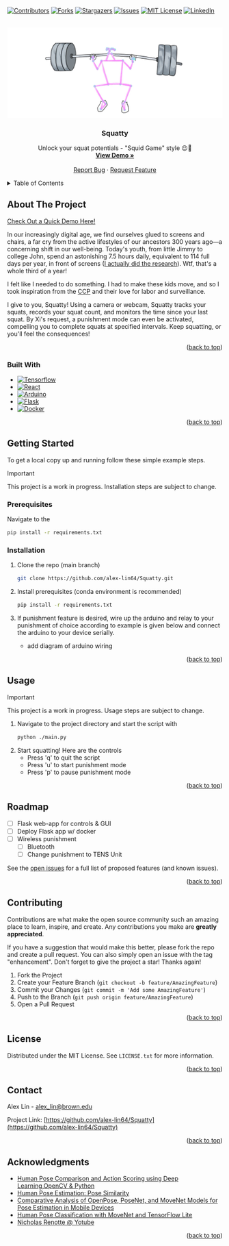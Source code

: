 <a name="readme-top"></a>

<!-- PROJECT SHIELDS -->
<!--
*** I'm using markdown "reference style" links for readability.
*** Reference links are enclosed in brackets [ ] instead of parentheses ( ).
*** See the bottom of this document for the declaration of the reference variables
*** for contributors-url, forks-url, etc. This is an optional, concise syntax you may use.
*** https://www.markdownguide.org/basic-syntax/#reference-style-links
-->

[![Contributors][contributors-shield]][contributors-url]
[![Forks][forks-shield]][forks-url]
[![Stargazers][stars-shield]][stars-url]
[![Issues][issues-shield]][issues-url]
[![MIT License][license-shield]][license-url]
[![LinkedIn][linkedin-shield]][linkedin-url]

<!-- PROJECT LOGO -->
<br />
<div align="center">
  <a href="https://github.com/alex-lin64/Squatty">
    <img src="assets/Squatty_logo.jpg" alt="Logo">
  </a>

<h3 align="center">Squatty</h3>

  <p align="center">
    Unlock your squat potentials - "Squid Game" style 😉🔫
    <br />
    <a href="https://imgur.com/lhb6Oat"><strong>View Demo »</strong></a>
    <br />
    <br />
    <a href="https://github.com/alex-lin64/Squatty/issues">Report Bug</a>
    ·
    <a href="https://github.com/alex-lin64/Squatty/issues">Request Feature</a>
  </p>
</div>

<!-- TABLE OF CONTENTS -->
<details>
  <summary>Table of Contents</summary>
  <ol>
    <li>
      <a href="#about-the-project">About The Project</a>
      <ul>
        <li><a href="#built-with">Built With</a></li>
      </ul>
    </li>
    <li>
      <a href="#getting-started">Getting Started</a>
      <ul>
        <li><a href="#prerequisites">Prerequisites</a></li>
        <li><a href="#installation">Installation</a></li>
      </ul>
    </li>
    <li><a href="#usage">Usage</a></li>
    <li><a href="#roadmap">Roadmap</a></li>
    <li><a href="#contributing">Contributing</a></li>
    <li><a href="#license">License</a></li>
    <li><a href="#contact">Contact</a></li>
    <li><a href="#acknowledgments">Acknowledgments</a></li>
  </ol>
</details>

<!-- ABOUT THE PROJECT -->

## About The Project

[Check Out a Quick Demo Here!](https://imgur.com/lhb6Oat)

In our increasingly digital age, we find ourselves glued to screens and chairs, a far cry from the active lifestyles of our ancestors 300 years ago—a concerning shift in our well-being. Today's youth, from little Jimmy to college John, spend an astonishing 7.5 hours daily, equivalent to 114 full days per year, in front of screens ([I actually did the research](https://www.cdc.gov/nccdphp/dnpao/multimedia/infographics/getmoving.html)). Wtf, that's a whole third of a year!

I felt like I needed to do something. I had to make these kids move, and so I took inspiration from the [CCP](https://en.wikipedia.org/wiki/Chinese_Communist_Party) and their love for labor and surveillance.

I give to you, Squatty! Using a camera or webcam, Squatty tracks your squats, records your squat count, and monitors the time since your last squat. By Xi's request, a punishment mode can even be activated, compelling you to complete squats at specified intervals. Keep squatting, or you'll feel the consequences!

<p align="right">(<a href="#readme-top">back to top</a>)</p>

### Built With

- [![Tensorflow][Tensorflow]][Tensorflow-url]
- [![React][Python]][Python-url]
- [![Arduino][Arduino]][Arduino]
- [![Flask][Flask]][Flask-url]
- [![Docker][Docker]][Docker-url]

<p align="right">(<a href="#readme-top">back to top</a>)</p>

<!-- GETTING STARTED -->

## Getting Started

To get a local copy up and running follow these simple example steps.

> [!IMPORTANT]  
> This project is a work in progress. Installation steps are subject to change.

### Prerequisites

Navigate to the

```sh
pip install -r requirements.txt
```

### Installation

1. Clone the repo (main branch)
   ```sh
   git clone https://github.com/alex-lin64/Squatty.git
   ```
2. Install prerequisites (conda environment is recommended)
   ```sh
   pip install -r requirements.txt
   ```
3. If punishment feature is desired, wire up the arduino and relay to your punishment of choice according to example is given below and connect the arduino to your device serially.

   - add diagram of arduino wiring

<p align="right">(<a href="#readme-top">back to top</a>)</p>

<!-- USAGE EXAMPLES -->

## Usage

> [!IMPORTANT]  
> This project is a work in progress. Usage steps are subject to change.

1. Navigate to the project directory and start the script with
   ```sh
   python ./main.py
   ```
2. Start squatting! Here are the controls
   - Press 'q' to quit the script
   - Press 'u' to start punishment mode
   - Press 'p' to pause punishment mode

<p align="right">(<a href="#readme-top">back to top</a>)</p>

<!-- ROADMAP -->

## Roadmap

- [ ] Flask web-app for controls & GUI
- [ ] Deploy Flask app w/ docker
- [ ] Wireless punishment
  - [ ] Bluetooth
  - [ ] Change punishment to TENS Unit

See the [open issues](https://github.com/alex-lin64/Squatty/issues) for a full list of proposed features (and known issues).

<p align="right">(<a href="#readme-top">back to top</a>)</p>

<!-- CONTRIBUTING -->

## Contributing

Contributions are what make the open source community such an amazing place to learn, inspire, and create. Any contributions you make are **greatly appreciated**.

If you have a suggestion that would make this better, please fork the repo and create a pull request. You can also simply open an issue with the tag "enhancement".
Don't forget to give the project a star! Thanks again!

1. Fork the Project
2. Create your Feature Branch (`git checkout -b feature/AmazingFeature`)
3. Commit your Changes (`git commit -m 'Add some AmazingFeature'`)
4. Push to the Branch (`git push origin feature/AmazingFeature`)
5. Open a Pull Request

<p align="right">(<a href="#readme-top">back to top</a>)</p>

<!-- LICENSE -->

## License

Distributed under the MIT License. See `LICENSE.txt` for more information.

<p align="right">(<a href="#readme-top">back to top</a>)</p>

<!-- CONTACT -->

## Contact

Alex Lin - alex_lin@brown.edu

Project Link: [https://github.com/alex-lin64/Squatty](https://github.com/alex-lin64/Squatty)

<p align="right">(<a href="#readme-top">back to top</a>)</p>

<!-- ACKNOWLEDGMENTS -->

## Acknowledgments

- [Human Pose Comparison and Action Scoring using Deep Learning,OpenCV & Python](https://medium.com/analytics-vidhya/human-pose-comparison-and-action-scoring-using-deep-learning-opencv-python-c2bdf0ddecba)
- [Human Pose Estimation: Pose Similarity](https://medium.com/@cavaldovinos/human-pose-estimation-pose-similarity-dc8bf9f78556)
- [Comparative Analysis of OpenPose, PoseNet, and MoveNet Models for Pose Estimation in Mobile Devices](https://www.iieta.org/journals/ts/paper/10.18280/ts.390111#:~:text=PoseNet%20provides%20a%20total%20of,and%2070%20in%20the%20face.)
- [Human Pose Classification with MoveNet and TensorFlow Lite](https://www.tensorflow.org/lite/tutorials/pose_classification)
- [Nicholas Renotte @ Yotube](https://www.youtube.com/@NicholasRenotte)

<p align="right">(<a href="#readme-top">back to top</a>)</p>

<!-- MARKDOWN LINKS & IMAGES -->
<!-- https://www.markdownguide.org/basic-syntax/#reference-style-links -->

[contributors-shield]: https://img.shields.io/github/contributors/alex-lin64/Squatty.svg?style=for-the-badge
[contributors-url]: https://github.com/alex-lin64/Squatty/graphs/contributors
[forks-shield]: https://img.shields.io/github/forks/alex-lin64/Squatty.svg?style=for-the-badge
[forks-url]: https://github.com/alex-lin64/Squatty/network/members
[stars-shield]: https://img.shields.io/github/stars/alex-lin64/Squatty.svg?style=for-the-badge
[stars-url]: https://github.com/alex-lin64/Squatty/stargazers
[issues-shield]: https://img.shields.io/github/issues/alex-lin64/Squatty.svg?style=for-the-badge
[issues-url]: https://github.com/alex-lin64/Squatty/issues
[license-shield]: https://img.shields.io/github/license/alex-lin64/Squatty.svg?style=for-the-badge
[license-url]: https://github.com/alex-lin64/Squatty/blob/main/LICENSE
[linkedin-shield]: https://img.shields.io/badge/-LinkedIn-black.svg?style=for-the-badge&logo=linkedin&colorB=555
[linkedin-url]: https://linkedin.com/in/alexlin64
[product-screenshot]: https://i.imgur.com/lhb6Oat.gifv
[Tensorflow]: https://img.shields.io/badge/tensorflow-badge?style=for-the-badge&logo=tensorflow&labelColor=ffb703&color=ffb703
[Tensorflow-url]: https://www.tensorflow.org/
[Python]: https://img.shields.io/badge/python-badge?style=for-the-badge&logo=python&labelColor=%233d3b35&color=%233d3b35
[Python-url]: https://www.python.org/
[Arduino]: https://img.shields.io/badge/arduino-badge?style=for-the-badge&logo=arduino&labelColor=219ebc&color=219ebc
[Arduino]: https://www.arduino.cc/
[Flask]: https://img.shields.io/badge/flask-badge?style=for-the-badge&logo=flask&labelColor=023047&color=023047
[Flask-url]: https://flask.palletsprojects.com/en/2.3.x/
[Docker]: https://img.shields.io/badge/docker-badge?style=for-the-badge&logo=docker&labelColor=8ecae6&color=8ecae6
[Docker-url]: https://www.docker.com/
